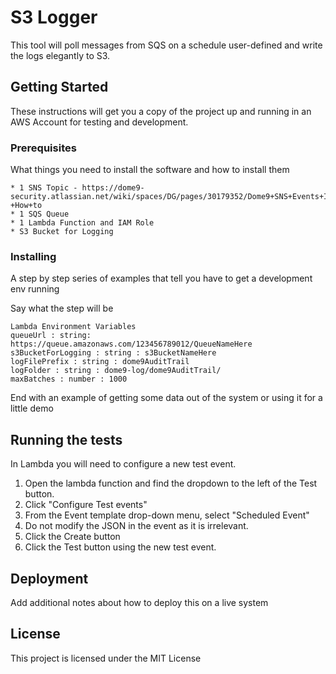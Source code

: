 # S3 Logger

This tool will poll messages from SQS on a schedule user-defined and write the logs elegantly to S3.

## Getting Started

These instructions will get you a copy of the project up and running in an AWS Account for testing and development.

### Prerequisites

What things you need to install the software and how to install them

```
* 1 SNS Topic - https://dome9-security.atlassian.net/wiki/spaces/DG/pages/30179352/Dome9+SNS+Events+Integration+-+How+to
* 1 SQS Queue
* 1 Lambda Function and IAM Role
* S3 Bucket for Logging
```

### Installing

A step by step series of examples that tell you have to get a development env running

Say what the step will be

```
Lambda Environment Variables
queueUrl : string: https://queue.amazonaws.com/123456789012/QueueNameHere
s3BucketForLogging : string : s3BucketNameHere
logFilePrefix : string : dome9AuditTrail
logFolder : string : dome9-log/dome9AuditTrail/
maxBatches : number : 1000
```

End with an example of getting some data out of the system or using it for a little demo

## Running the tests

In Lambda you will need to configure a new test event. 
1. Open the lambda function and find the dropdown to the left of the Test button. 
2. Click "Configure Test events"
3. From the Event template drop-down menu, select "Scheduled Event"
4. Do not modify the JSON in the event as it is irrelevant.
5. Click the Create button
6. Click the Test button using the new test event.

## Deployment

Add additional notes about how to deploy this on a live system

## License

This project is licensed under the MIT License
